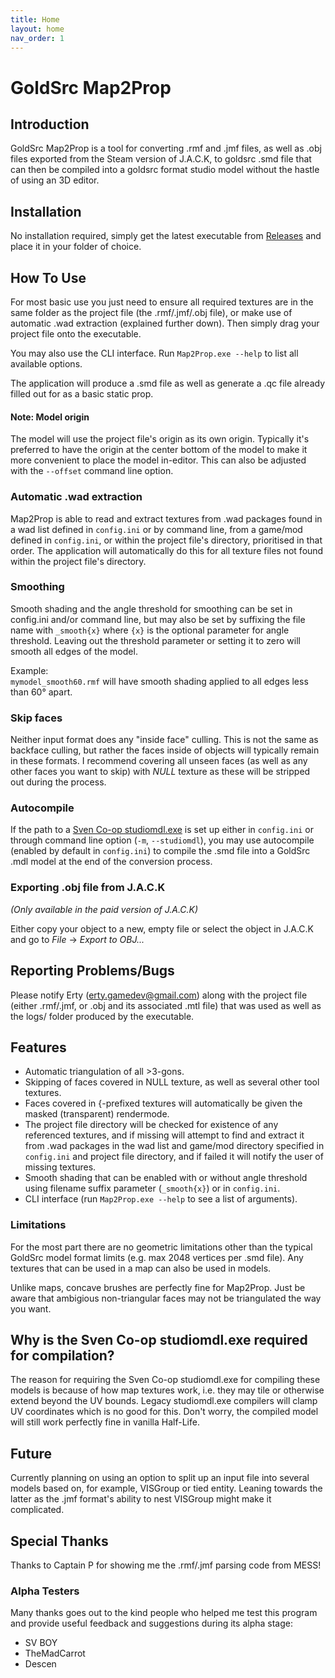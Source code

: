 ```yaml
---
title: Home
layout: home
nav_order: 1
---
```


# GoldSrc Map2Prop

## Introduction

GoldSrc Map2Prop is a tool for converting .rmf and .jmf files, as well as .obj files exported from the Steam version of J.A.C.K, to goldsrc .smd file that can then be compiled into a goldsrc format studio model without the hastle of using an 3D editor.

## Installation

No installation required, simply get the latest executable from [Releases](releases) and place it in your folder of choice.

## How To Use

For most basic use you just need to ensure all required textures are in the same folder as the project file (the .rmf/.jmf/.obj file), or make use of automatic .wad extraction (explained further down). Then simply drag your project file onto the executable.

You may also use the CLI interface. Run `Map2Prop.exe --help` to list all available options.

The application will produce a .smd file as well as generate a .qc file already filled out for as a basic static prop.

#### Note: Model origin

The model will use the project file's origin as its own origin. Typically it's preferred to have the origin at the center bottom of the model to make it more convenient to place the model in-editor. This can also be adjusted with the `--offset` command line option.

### Automatic .wad extraction

Map2Prop is able to read and extract textures from .wad packages found in a wad list defined in `config.ini` or by command line, from a game/mod defined in `config.ini`, or within the project file's directory, prioritised in that order. The application will automatically do this for all texture files not found within the project file's directory.

### Smoothing

Smooth shading and the angle threshold for smoothing can be set in config.ini and/or command line, but may also be set by suffixing the file name with `_smooth{x}` where `{x}` is the optional parameter for angle threshold. Leaving out the threshold parameter or setting it to zero will smooth all edges of the model.

Example:<br>`mymodel_smooth60.rmf` will have smooth shading applied to all edges less than 60° apart.

### Skip faces

Neither input format does any "inside face" culling. This is not the same as backface culling, but rather the faces inside of objects will typically remain in these formats.
I recommend covering all unseen faces (as well as any other faces you want to skip) with *NULL* texture as these will be stripped out during the process.

### Autocompile

If the path to a [Sven Co-op studiomdl.exe](http://www.the303.org/backups/sven_studiomdl_2019.rar) is set up either in `config.ini` or through command line option (`-m`, `--studiomdl`), you may use autocompile (enabled by default in `config.ini`) to compile the .smd file into a GoldSrc .mdl model at the end of the conversion process.

### Exporting .obj file from J.A.C.K

*(Only available in the paid version of J.A.C.K)*

Either copy your object to a new, empty file or select the object in J.A.C.K and go to *File* -> *Export to OBJ...*

## Reporting Problems/Bugs

Please notify Erty (erty.gamedev@gmail.com) along with the project file (either .rmf/.jmf, or .obj and its associated .mtl file) that was used as well as the logs/ folder produced by the executable.

## Features

* Automatic triangulation of all >3-gons.
* Skipping of faces covered in NULL texture, as well as several other tool textures.
* Faces covered in \{-prefixed textures will automatically be given the masked (transparent) rendermode.
* The project file directory will be checked for existence of any referenced textures, and if missing will attempt to find and extract it from .wad packages in the wad list and game/mod directory specified in `config.ini` and project file directory, and if failed it will notify the user of missing textures.
* Smooth shading that can be enabled with or without angle threshold using filename suffix parameter (`_smooth{x}`) or in `config.ini`.
* CLI interface (run `Map2Prop.exe --help` to see a list of arguments).

### Limitations

For the most part there are no geometric limitations other than the typical GoldSrc model format limits (e.g. max 2048 vertices per .smd file). Any textures that can be used in a map can also be used in models.

Unlike maps, concave brushes are perfectly fine for Map2Prop. Just be aware that ambigious non-triangular faces may not be triangulated the way you want.

## Why is the Sven Co-op studiomdl.exe required for compilation?

The reason for requiring the Sven Co-op studiomdl.exe for compiling these models is because of how map textures work, i.e. they may tile or otherwise extend beyond the UV bounds. Legacy studiomdl.exe compilers will clamp UV coordinates which is no good for this. Don't worry, the compiled model will still work perfectly fine in vanilla Half-Life.

## Future

Currently planning on using an option to split up an input file into several models based on, for example, VISGroup or tied entity. Leaning towards the latter as the .jmf format's ability to nest VISGroup might make it complicated.

## Special Thanks

Thanks to Captain P for showing me the .rmf/.jmf parsing code from MESS!

### Alpha Testers
Many thanks goes out to the kind people who helped me test this program and provide useful feedback and suggestions during its alpha stage:
* SV BOY
* TheMadCarrot
* Descen
